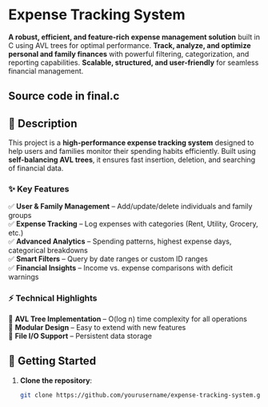 # Expense Tracking System  

**A robust, efficient, and feature-rich expense management solution** built in C using AVL trees for optimal performance. **Track, analyze, and optimize personal and family finances** with powerful filtering, categorization, and reporting capabilities. **Scalable, structured, and user-friendly** for seamless financial management.  

## Source code in final.c

## 📌 Description  

This project is a **high-performance expense tracking system** designed to help users and families monitor their spending habits efficiently. Built using **self-balancing AVL trees**, it ensures fast insertion, deletion, and searching of financial data.  

### ✨ Key Features  
✅ **User & Family Management** – Add/update/delete individuals and family groups  
✅ **Expense Tracking** – Log expenses with categories (Rent, Utility, Grocery, etc.)  
✅ **Advanced Analytics** – Spending patterns, highest expense days, categorical breakdowns  
✅ **Smart Filters** – Query by date ranges or custom ID ranges  
✅ **Financial Insights** – Income vs. expense comparisons with deficit warnings  

### ⚡ Technical Highlights  
🔹 **AVL Tree Implementation** – O(log n) time complexity for all operations  
🔹 **Modular Design** – Easy to extend with new features  
🔹 **File I/O Support** – Persistent data storage  

## 🚀 Getting Started  

1. **Clone the repository**:  
   ```sh
   git clone https://github.com/yourusername/expense-tracking-system.git
